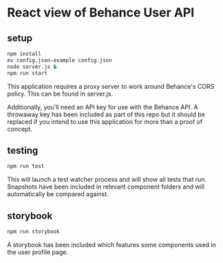 # React view of Behance User API
## setup

```sh
npm install
mv config.json-example config.json
node server.js &
npm run start
```

This application requires a proxy server to work around Behance's CORS policy.  This can be found in server.js.

Additionally, you'll need an API key for use with the Behance API.  A throwaway key has been included as part of this repo but it should be replaced if you intend to use this application for more than a proof of concept.

## testing

```sh
npm run test
```

This will launch a test watcher process and will show all tests that run.  Snapshots have been included in relevant component folders and will automatically be compared against.

## storybook

```sh
npm run storybook
```

A storybook has been included which features some components used in the user profile page.